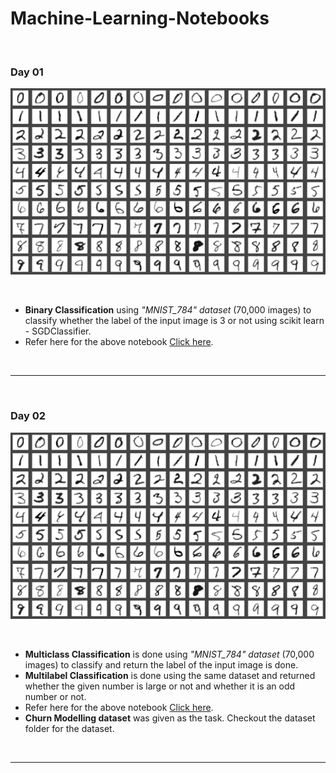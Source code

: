 # Machine-Learning-Notebooks
<br>

### Day 01

![Binary Classification](https://raw.githubusercontent.com/SivadineshPonrajan/Machine-Learning-Notebooks/master/Images/01.png)

<br>

* **Binary Classification** using _"MNIST_784" dataset_ (70,000 images) to classify whether the label of the input image is 3 or not using scikit learn - SGDClassifier.
*  Refer here for the above notebook [Click here](https://github.com/SivadineshPonrajan/Machine-Learning-Notebooks/blob/master/01%20Binary%20Classification%20-%20MNIST.ipynb).

<br>

***
<br>

### Day 02

![Multilabel and Multiclass Classification](https://raw.githubusercontent.com/SivadineshPonrajan/Machine-Learning-Notebooks/master/Images/01.png)

<br>

* **Multiclass Classification** is done using _"MNIST_784" dataset_ (70,000 images) to classify and return the label of the input image is done.
* **Multilabel Classification** is done using the same dataset and returned whether the given number is large or not and whether it is an odd number or not.
*  Refer here for the above notebook [Click here](https://github.com/SivadineshPonrajan/Machine-Learning-Notebooks/blob/master/02%20Multiclass%20%26%20Multilabel%20Classification%20-%20MNIST.ipynb).
* **Churn Modelling dataset** was given as the task. Checkout the dataset folder for the dataset.

<br>

***
